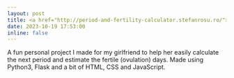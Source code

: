 ```yaml
---
layout: post
title: <a href="http://period-and-fertility-calculator.stefanrosu.ro/">Personal Project | Period and Fertility Calendar Calculator</a>
date: 2023-10-19 17:53:00
inline: false
---
```

A fun personal project I made for my girlfriend to help her easily calculate the next period and estimate the fertile (ovulation) days. Made using Python3, Flask and a bit of HTML, CSS and JavaScript.